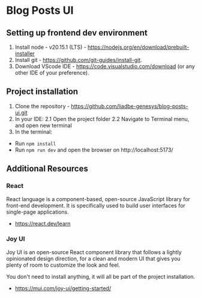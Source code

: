 # Blog Posts UI

## Setting up frontend dev environment
1. Install node - v20.15.1 (LTS) - https://nodejs.org/en/download/prebuilt-installer 
2. Install git - https://github.com/git-guides/install-git.
3. Download VScode IDE - https://code.visualstudio.com/download (or any other IDE of your preference).

## Project installation
1. Clone the repository - https://github.com/liadbe-genesys/blog-posts-ui.git
2. In your IDE:
  2.1 Open the project folder
  2.2 Navigate to Terminal menu, and open new terminal
3. In the terminal:
* Run `npm install`
* Run `npm run dev` and open the browser on http://localhost:5173/

## Additional Resources
### React
React language is a component-based, open-source JavaScript library for front-end development. It is specifically used to build user interfaces for single-page applications.
* https://react.dev/learn

### Joy UI
Joy UI is an open-source React component library that follows a lightly opinionated design direction, for a clean and modern UI that gives you plenty of room to customize the look and feel.

You don't need to install anything, it will all be part of the project installation.
* https://mui.com/joy-ui/getting-started/

